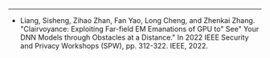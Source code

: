 ---
* Liang, Sisheng, Zihao Zhan, Fan Yao, Long Cheng, and Zhenkai Zhang. "Clairvoyance: Exploiting Far-field EM Emanations of GPU to" See" Your DNN Models through Obstacles at a Distance." In 2022 IEEE Security and Privacy Workshops (SPW), pp. 312-322. IEEE, 2022.





